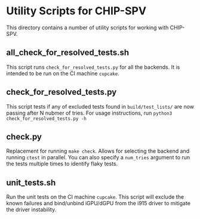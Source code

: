 # Utility Scripts for CHIP-SPV

This directory contains a number of utility scripts for working with CHIP-SPV.
## all_check_for_resolved_tests.sh

This script runs `check_for_resolved_tests.py` for all the backends. It is intended to be run on the CI machine `cupcake`.

## check_for_resolved_tests.py

This script tests if any of excluded tests found in `build/test_lists/` are now passing after N nubmer of tries. 
For usage instructions, run `python3 check_for_resolved_tests.py -h`

## check.py

Replacement for running `make check`. Allows for selecting the backend and running `ctest` in parallel. You can also specify a `num_tries` argument to run the tests multiple times to identify flaky tests.

## unit_tests.sh

Run the unit tests on the CI machine `cupcake`. This script will exclude the known failures and bind/unbind iGPU/dGPU from the i915 driver to mitigate the driver instability.